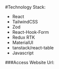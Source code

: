 #Technology Stack:
- React
- TailwindCSS
- Zod
- React-Hook-Form
- Redux RTK
- MaterialUI
- tanstack/react-table
- Javascript

###Access Website
Url:
